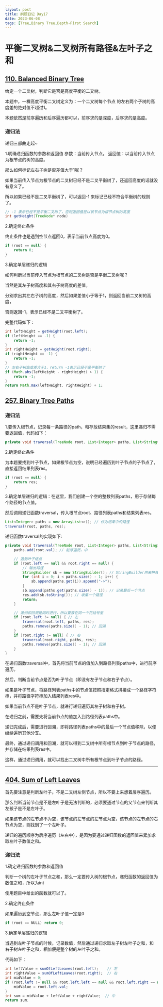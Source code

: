 ```yaml
---
layout: post
title: 刷题日记 Day17
date: 2023-06-08
tags: [Tree,Binary Tree,Depth-First Search]
---
```





# 平衡二叉树&二叉树所有路径&左叶子之和

## [110. Balanced Binary Tree](https://leetcode.com/problems/balanced-binary-tree/)

给定一个二叉树，判断它是否是高度平衡的二叉树。

本题中，一棵高度平衡二叉树定义为：一个二叉树每个节点 的左右两个子树的高度差的绝对值不超过1。

本题依然是前序遍历和后序遍历都可以，前序求的是深度，后序求的是高度。

### 递归法

递归三部曲走起~

1.明确递归函数的参数和返回值
参数：当前传入节点。 返回值：以当前传入节点为根节点的树的高度。

那么如何标记左右子树是否差值大于1呢？

如果当前传入节点为根节点的二叉树已经不是二叉平衡树了，还返回高度的话就没有意义了。

所以如果已经不是二叉平衡树了，可以返回-1 来标记已经不符合平衡树的规则了。

````java
// -1 表示已经不是平衡二叉树了，否则返回值是以该节点为根节点树的高度
int getHeight(TreeNode* node)
````

2.确定终止条件

终止条件也是遇到空节点返回0，表示当前节点高度为0。

````java
if (root == null) {
    return 0;
}
````

3.确定单层递归的逻辑

如何判断以当前传入节点为根节点的二叉树是否是平衡二叉树呢？

当然是其左子树高度和其右子树高度的差值。

分别求出其左右子树的高度，然后如果差值小于等于1，则返回当前二叉树的高度，

否则返回-1，表示已经不是二叉平衡树了。

完整代码如下：

````java
int leftHeight = getHeight(root.left);
if (leftHeight == -1) {
    return -1;
}
int rightHeight = getHeight(root.right);
if (rightHeight == -1) {
    return -1;
}
// 左右子树高度差大于1，return -1表示已经不是平衡树了
if (Math.abs(leftHeight - rightHeight) > 1) {
    return -1;
}
return Math.max(leftHeight, rightHeight) + 1;
````



## [257. Binary Tree Paths](https://leetcode.com/problems/binary-tree-paths/)

### 递归法

1.要传入根节点，记录每一条路径的path，和存放结果集的result，这里递归不需要返回值，代码如下：

````java
private void traversal(TreeNode root, List<Integer> paths, List<String> res)
````

2.确定终止条件

为本题要找到叶子节点，如果根节点为空，说明已经遍历到叶子节点的子节点了，直接返回结果列表res。

````java
if (root == null) {
    return res;
}
````

3.确定单层递归的逻辑：在这里，我们创建一个空的整数列表paths，用于存储每个路径的节点值。

然后调用递归函数traversal，传入根节点root、路径列表paths和结果列表res。

````java
List<Integer> paths = new ArrayList<>(); // 作为结果中的路径
traversal(root, paths, res);
````

递归函数traversal的实现如下:

````java
private void traversal(TreeNode root, List<Integer> paths, List<String> res) {
    paths.add(root.val); // 前序遍历，中

    // 遇到叶子结点
    if (root.left == null && root.right == null) {
        // 输出路径
        StringBuilder sb = new StringBuilder(); // StringBuilder用来拼接字符串，速度更快
        for (int i = 0; i < paths.size() - 1; i++) {
            sb.append(paths.get(i)).append("->");
        }
        sb.append(paths.get(paths.size() - 1)); // 记录最后一个节点
        res.add(sb.toString()); // 收集一个路径
        return;
    }

    // 递归和回溯是同时进行，所以要放在同一个花括号里
    if (root.left != null) { // 左
        traversal(root.left, paths, res);
        paths.remove(paths.size() - 1); // 回溯
    }
    if (root.right != null) { // 右
        traversal(root.right, paths, res);
        paths.remove(paths.size() - 1); // 回溯
    }
}
````

在递归函数traversal中，首先将当前节点的值加入到路径列表paths中，进行前序遍历。

然后，判断当前节点是否为叶子节点（即没有左子节点和右子节点）。

如果是叶子节点，将路径列表paths中的节点值按照指定格式拼接成一个路径字符串，并将路径字符串加入结果列表res中。

如果当前节点不是叶子节点，就进行递归遍历其左子树和右子树。

在递归之前，需要先将当前节点的值加入到路径列表paths中。

递归完成后，需要进行回溯，即将路径列表paths中的最后一个节点值移除，以便继续遍历其他分支。

最终，通过递归调用和回溯，就可以得到二叉树中所有根节点到叶子节点的路径，并存储在结果列表res中。

这样，通过递归调用，就可以找出二叉树中所有根节点到叶子节点的路径。

---

## [404. Sum of Left Leaves](https://leetcode.com/problems/sum-of-left-leaves/)

首先要注意是判断左叶子，不是二叉树左侧节点，所以不要上来想着层序遍历。

那么判断当前节点是不是左叶子是无法判断的，必须要通过节点的父节点来判断其左孩子是不是左叶子。

如果该节点的左节点不为空，该节点的左节点的左节点为空，该节点的左节点的右节点为空，则找到了一个左叶子。

递归的遍历顺序为后序遍历（左右中），是因为要通过递归函数的返回值来累加求取左叶子数值之和。

### 递归法

1.确定递归函数的参数和返回值

判断一个树的左叶子节点之和，那么一定要传入树的根节点，递归函数的返回值为数值之和，所以为int

使用题目中给出的函数就可以了。

2.确定终止条件

如果遍历到空节点，那么左叶子值一定是0

````java
if (root == NULL) return 0;
````

3.确定单层递归的逻辑

当遇到左叶子节点的时候，记录数值，然后通过递归求取左子树左叶子之和，和 右子树左叶子之和，相加便是整个树的左叶子之和。

代码如下：
````java
int leftValue = sumOfLeftLeaves(root.left);    // 左
int rightValue = sumOfLeftLeaves(root.right);  // 右
int midValue = 0;
if (root.left != null && root.left.left == null && root.left.right == null) { 
    midValue = root.left.val;
}
int sum = midValue + leftValue + rightValue;  // 中
return sum;
````



